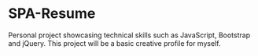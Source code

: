 # SPA-Resume
Personal project showcasing technical skills such as JavaScript, Bootstrap and jQuery. This project will be a basic creative profile for myself. 

